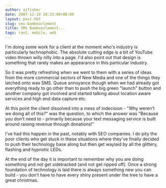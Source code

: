 ```yaml
---
author: ajfisher
date: 2007-12-19 10:33:00+00:00
layout: post.hbt
slug: sms-bamboozlement
title: SMS Bamboozlement...
tags: rant, mobile, web
---
```


I'm doing some work for a client at the moment who's industry is particularly technophobic. The absolute cutting edge is a bit of YouTube video thrown willy nilly into a page. I'd also point out that design is something that rarely makes an appearance in this particular industry.

So it was pretty refreshing when we went to them with a series of ideas from the more commercial sectors of New Media and one of the things they latched onto was SMS. Queue annoyance though when we had already got everything ready to go other than to push the big green "launch" button and another company got involved and started talking about location aware services and high end data capture etc.

At this point the client dissolved into a mess of indecision - "Why weren't we doing all of this?" was the question, to which the answer was "Because you don't need to - primarily because your text messaging service is built around raising revenue through donations!"

I've had this happen in the past, notably with SEO companies. I do pity the poor clients who get stuck in these situations where they've finally decided to push their technology base along but then get waylaid by all the glittery, flashing and hypnotic LEDs.

At the end of the day it is important to remember why you are doing something and not get sidetracked (and not get ripped off). Once a strong foundation of technology is laid there is always something new you can build - you don't have to have every shiny present under the tree to have a great christmas.
